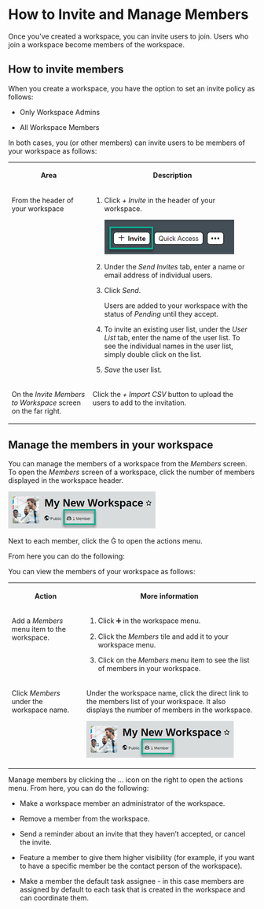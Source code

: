 <!-- loiod9af89c237714288a4d8aa31b0a0cf9f -->

<link rel="stylesheet" type="text/css" href="css/sap-icons.css"/>

# How to Invite and Manage Members

Once you’ve created a workspace, you can invite users to join. Users who join a workspace become members of the workspace.



<a name="loiod9af89c237714288a4d8aa31b0a0cf9f__section_utp_mpc_5xb"/>

## How to invite members

When you create a workspace, you have the option to set an invite policy as follows:

-   Only Workspace Admins

-   All Workspace Members


In both cases, you \(or other members\) can invite users to be members of your workspace as follows:


<table>
<tr>
<th valign="top">

Area



</th>
<th valign="top">

Description



</th>
</tr>
<tr>
<td valign="top">

From the header of your workspace



</td>
<td valign="top">

1.  Click *\+ Invite* in the header of your workspace.

    ![](images/Invite_members_e564649.png)

2.  Under the *Send Invites* tab, enter a name or email address of individual users.

3.  Click *Send*.

    Users are added to your workspace with the status of *Pending* until they accept.

4.  To invite an existing user list, under the *User List* tab, enter the name of the user list. To see the individual names in the user list, simply double click on the list.

5.  *Save* the user list.




</td>
</tr>
<tr>
<td valign="top">

On the *Invite Members to Workspace* screen on the far right.



</td>
<td valign="top">

Click the *\+ Import CSV* button to upload the users to add to the invitation.



</td>
</tr>
</table>



<a name="loiod9af89c237714288a4d8aa31b0a0cf9f__section_v1f_5qc_5xb"/>

## Manage the members in your workspace



You can manage the members of a workspace from the *Members* screen. To open the *Members* screen of a workspace, click the number of members displayed in the workspace header.

![](images/Workspace_members_in_header_46cfde6.png)

Next to each member, click the <span class="SAP-icons"></span> to open the actions menu.

From here you can do the following:



You can view the members of your workspace as follows:


<table>
<tr>
<th valign="top">

Action



</th>
<th valign="top">

More information



</th>
</tr>
<tr>
<td valign="top">

Add a *Members* menu item to the workspace.



</td>
<td valign="top">

1.  Click :heavy_plus_sign: in the workspace menu.

2.  Click the *Members* tile and add it to your workspace menu.

3.  Click on the *Members* menu item to see the list of members in your workspace.




</td>
</tr>
<tr>
<td valign="top">

Click *Members* under the workspace name.



</td>
<td valign="top">

Under the workspace name, click the direct link to the members list of your workspace. It also displays the number of members in the workspace.

![](images/Workspace_members_in_header_46cfde6.png)



</td>
</tr>
</table>

Manage members by clicking the … icon on the right to open the actions menu. From here, you can do the following:

-   Make a workspace member an administrator of the workspace.

-   Remove a member from the workspace.

-   Send a reminder about an invite that they haven’t accepted, or cancel the invite.

-   Feature a member to give them higher visibility \(for example, if you want to have a specific member be the contact person of the workspace\).

-   Make a member the default task assignee - in this case members are assigned by default to each task that is created in the workspace and can coordinate them.




